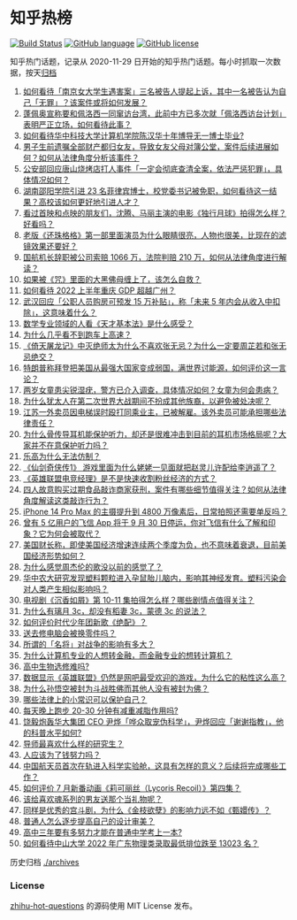 # 知乎热榜
[![Build Status](https://github.com/ToWeLong/zhihu-hot-questions/workflows/CI/badge.svg)](https://github.com/ToWeLong/zhihu-hot-questions/actions)
[![GitHub language](https://img.shields.io/badge/language-golang-orange.svg)](https://golang.org/)
[![GitHub license](https://img.shields.io/github/license/ToWeLong/zhihu-hot-questions)](https://github.com/ToWeLong/zhihu-hot-questions/blob/main/LICENSE)

知乎热门话题，记录从 2020-11-29 日开始的知乎热门话题。每小时抓取一次数据，按天[归档](./archives)

<!-- BEGIN -->

1. [如何看待「南京女大学生遇害案」三名被告人提起上诉，其中一名被告认为自己「无罪」？该案件或将如何发展？](https://www.zhihu.com/question/545153684)
1. [蓬佩奥宣称要和佩洛西一同窜访台湾，此前中方已多次就「佩洛西访台计划」表明严正立场，如何看待此事？](https://www.zhihu.com/question/545149639)
1. [如何看待华中科技大学计算机学院陈汉华十年博导无一博士毕业?](https://www.zhihu.com/question/544969213)
1. [男子生前遗嘱全部财产都归女友，导致女友父母对簿公堂，案件后续进展如何？如何从法律角度分析该事件？](https://www.zhihu.com/question/544528049)
1. [公安部回应唐山烧烤店打人事件「一定会彻底查清全案，依法严惩犯罪」，具体情况如何？](https://www.zhihu.com/question/545168362)
1. [湖南邵阳学院引进 23 名菲律宾博士，校党委书记被免职，如何看待这一结果？高校该如何更好地引进人才？](https://www.zhihu.com/question/545133139)
1. [看过首映和点映的朋友们，沈腾、马丽主演的电影《独行月球》拍得怎么样？好看吗？](https://www.zhihu.com/question/457776614)
1. [老版《还珠格格》第一部里面演员为什么眼睛很亮，人物也很美，比现在的滤镜效果还要好？](https://www.zhihu.com/question/277931415)
1. [国航机长辞职被公司索赔 1066 万，法院判赔 210 万，如何从法律角度进行解读？](https://www.zhihu.com/question/545085326)
1. [如果被《咒》里面的大黑佛母缠上了，该怎么自救？](https://www.zhihu.com/question/544659689)
1. [如何看待 2022 上半年重庆 GDP 超越广州？](https://www.zhihu.com/question/544952026)
1. [武汉回应「公职人员购房可预发 15 万补贴」，称「未来 5 年内会从收入中扣除」，这意味着什么？](https://www.zhihu.com/question/545211115)
1. [数学专业领域的人看《天才基本法》是什么感受？](https://www.zhihu.com/question/544771645)
1. [为什么几乎看不到跑车上高速？](https://www.zhihu.com/question/311433511)
1. [《倚天屠龙记》中灭绝师太为什么不喜欢张无忌？为什么一定要周芷若和张无忌绝交？](https://www.zhihu.com/question/316198836)
1. [特朗普称拜登把美国从最强大国家变成弱国，满世界讨能源，如何评价这一言论？](https://www.zhihu.com/question/545058711)
1. [两岁女童患尖锐湿疣，警方已介入调查，具体情况如何？女童为何会患病？](https://www.zhihu.com/question/544925093)
1. [为什么犹太人在第二次世界大战期间不扮成其他族裔，以避免被处决呢？](https://www.zhihu.com/question/543958237)
1. [江苏一外卖员因电梯误时殴打同乘业主，已被解雇。该外卖员可能承担哪些法律责任？](https://www.zhihu.com/question/544539933)
1. [为什么骨传导耳机能保护听力，却还是很难冲击到目前的耳机市场格局呢？大家并不在意保护听力吗？](https://www.zhihu.com/question/350742682)
1. [乐高为什么无法仿制？](https://www.zhihu.com/question/35558370)
1. [《仙剑奇侠传1》 游戏里面为什么姥姥一见面就把赵灵儿许配给李逍遥了？](https://www.zhihu.com/question/291387541)
1. [《英雄联盟电竞经理》是不是快速收割粉丝经济的方式？](https://www.zhihu.com/question/544562717)
1. [四人故意购买过期食品敲诈商家获刑，案件有哪些细节值得关注？如何从法律角度解读这类敲诈行为？](https://www.zhihu.com/question/545032275)
1. [iPhone 14 Pro Max 的主摄提升到 4800 万像素后，日常拍照还需要单反吗？](https://www.zhihu.com/question/543159792)
1. [曾有 5 亿用户的飞信 App 将于 9 月 30 日停运，你对飞信有什么了解和印象？它为何会被取代？](https://www.zhihu.com/question/545147213)
1. [美国财长称，即使美国经济增速连续两个季度为负，也不意味着衰退，目前美国经济形势如何？](https://www.zhihu.com/question/545170537)
1. [为什么感觉周杰伦的歌没以前的感觉了？](https://www.zhihu.com/question/534707313)
1. [华中农大研究发现塑料颗粒进入孕鼠胎儿脑内，影响其神经发育。塑料污染会对人类产生相似影响吗？](https://www.zhihu.com/question/544504238)
1. [电视剧《沉香如屑》第 10-11 集拍得怎么样？哪些剧情点值得关注？](https://www.zhihu.com/question/544937850)
1. [为什么有璃月 3c，却没有稻妻 3c，蒙德 3c 的说法？](https://www.zhihu.com/question/500774415)
1. [如何评价时代少年团新歌《绝配》？](https://www.zhihu.com/question/545155849)
1. [送去修电脑会被换零件吗？](https://www.zhihu.com/question/544613555)
1. [所谓的「名将」对战争的影响有多大？](https://www.zhihu.com/question/25022534)
1. [为什么计算机专业的人想转金融，而金融专业的想转计算机？](https://www.zhihu.com/question/266632296)
1. [高中生物选修难吗?](https://www.zhihu.com/question/543574891)
1. [数据显示《英雄联盟》仍然是网吧最受欢迎的游戏，为什么它的粘性这么高？](https://www.zhihu.com/question/529081378)
1. [为什么孙悟空被封为斗战胜佛而其他人没有被封为佛？](https://www.zhihu.com/question/347868074)
1. [哪些法律上的小常识可以保护自己？](https://www.zhihu.com/question/27486818)
1. [每天晚上跑步 20-30 分钟有减重减脂作用吗?](https://www.zhihu.com/question/435607815)
1. [饶毅炮轰华大集团 CEO 尹烨「哗众取宠伪科学」，尹烨回应「谢谢指教」，他的科普水平如何?](https://www.zhihu.com/question/544871109)
1. [导师最喜欢什么样的研究生？](https://www.zhihu.com/question/512118074)
1. [人应该为了钱努力吗？](https://www.zhihu.com/question/545128725)
1. [中国航天员首次在轨进入科学实验舱，这具有怎样的意义？后续将完成哪些工作？](https://www.zhihu.com/question/545160491)
1. [如何评价 7 月新番动画《莉可丽丝（Lycoris Recoil）》第四集？](https://www.zhihu.com/question/544196268)
1. [该给喜欢魂系列的男友送那个当礼物呢？](https://www.zhihu.com/question/544054012)
1. [同样是优秀的宫斗剧，为什么《金枝欲孽》的影响力远不如《甄嬛传》？](https://www.zhihu.com/question/542067600)
1. [普通人怎么逐步提高自己的设计审美？](https://www.zhihu.com/question/443428003)
1. [高中三年要有多努力才能在普通中学考上一本?](https://www.zhihu.com/question/544869784)
1. [如何看待中山大学 2022 年广东物理类录取最低排位跌至 13023 名？](https://www.zhihu.com/question/544062456)

<!-- END -->

历史归档 [./archives](./archives)


### License
[zhihu-hot-questions](https://github.com/towelong/zhihu-hot-questions) 的源码使用 MIT License 发布。